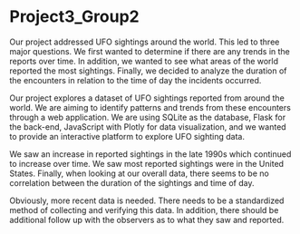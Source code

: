# Project3_Group2

Our project addressed UFO sightings around the world.  This led to three major questions.  We first wanted to determine if there are any trends in the reports over time.  In addition, we wanted to see what areas of the world reported the most sightings.  Finally, we decided to analyze the duration of the encounters in relation to the time of day the incidents occurred.

Our project explores a dataset of UFO sightings reported from around the world.  We are aiming to identify patterns and trends from these encounters through a web application.  We are using SQLite as the database, Flask for the back-end, JavaScript with Plotly for data visualization, and we wanted to provide an interactive platform to explore UFO sighting data.

We saw an increase in reported sightings in the late 1990s which continued to increase over time.  We saw most reported sightings were in the United States.  Finally, when looking at our overall data, there seems to be no correlation between the duration of the sightings and time of day.

Obviously, more recent data is needed.  There needs to be a standardized method of collecting and verifying this data.  In addition, there should be additional follow up with the observers as to what they saw and reported.
